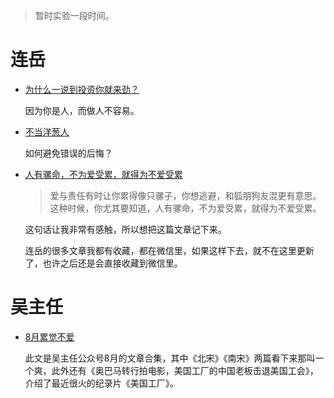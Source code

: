 > 暂时实验一段时间。

# 连岳

* [为什么一说到投资你就来劲？](https://mp.weixin.qq.com/s/Z3PRyUbBQevzczE9HwiseA)

  因为你是人，而做人不容易。

* [不当洋葱人](https://mp.weixin.qq.com/s/WC0dBuCkLwlp2hme3TreqQ)

  如何避免错误的后悔？

* [人有骡命，不为爱受累，就得为不爱受累](https://mp.weixin.qq.com/s/LefEcr59rWbw1TssKP7HqQ)
  > 爱与责任有时让你累得像只骡子，你想逃避，和狐朋狗友混更有意思。这种时候，你尤其要知道，人有骡命，不为爱受累，就得为不爱受累。

  这句话让我非常有感触，所以想把这篇文章记下来。

  连岳的很多文章我都有收藏，都在微信里，如果这样下去，就不在这里更新了，也许之后还是会直接收藏到微信里。

# 吴主任

* [8月累觉不爱](https://mp.weixin.qq.com/s/wR4jOb7k2qO_xqG3GbIVvA)

  此文是吴主任公众号8月的文章合集，其中《北宋》《南宋》两篇看下来那叫一个爽，此外还有《奥巴马转行拍电影，美国工厂的中国老板击退美国工会》，介绍了最近很火的纪录片《美国工厂》。


